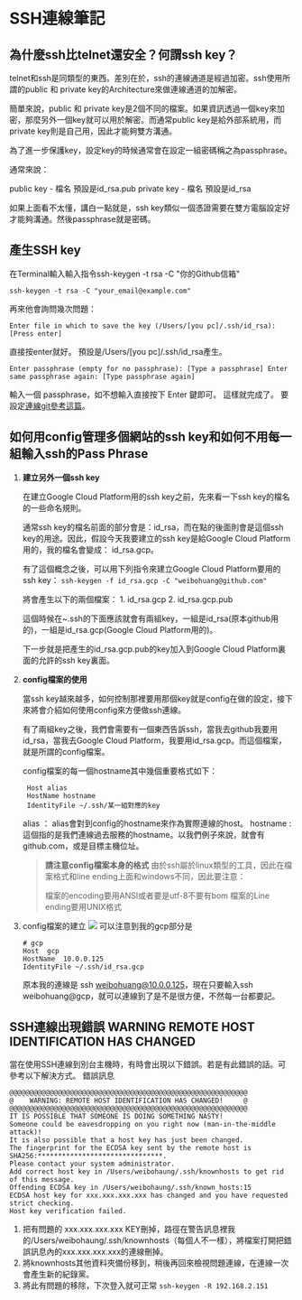 # SSH連線筆記
## 為什麼ssh比telnet還安全？何謂ssh key？
telnet和ssh是同類型的東西。差別在於，ssh的連線通道是經過加密。ssh使用所謂的public 和 private key的Architecture來做連線通道的加解密。

簡單來說，public 和 private key是2個不同的檔案。如果資訊透過一個key來加密，那麼另外一個key就可以用於解密。而通常public key是給外部系統用，而private key則是自己用，因此才能夠雙方溝通。

為了進一步保護key，設定key的時候通常會在設定一組密碼稱之為passphrase。

通常來說：

public key - 檔名 預設是id_rsa.pub
private key - 檔名 預設是id_rsa

如果上面看不太懂，講白一點就是，ssh key類似一個憑證需要在雙方電腦設定好才能夠溝通。然後passphrase就是密碼。
## 產生SSH key
    
在Terminal輸入輸入指令ssh-keygen -t rsa -C "你的Github信箱"

    ssh-keygen -t rsa -C "your_email@example.com"

再來他會詢問幾次問題：

    Enter file in which to save the key (/Users/[you pc]/.ssh/id_rsa): [Press enter]

直接按enter就好。 預設是/Users/[you pc]/.ssh/id_rsa產生。

    Enter passphrase (empty for no passphrase): [Type a passphrase] Enter same passphrase again: [Type passphrase again]

輸入一個 passphrase，如不想輸入直接按下 Enter 鍵即可。 這樣就完成了。
要設定[連線git參考這篇](https://github.com/WeiBoHaung/Linux-System-core-design/blob/master/doc/%E7%82%BA%E8%87%AA%E5%AD%B8%E7%9A%84git%E7%AD%86%E8%A8%98.md)。


## 如何用config管理多個網站的ssh key和如何不用每一組輸入ssh的Pass Phrase

1. **建立另外一個ssh key**

    在建立Google Cloud Platform用的ssh key之前，先來看一下ssh key的檔名的一些命名規則。

    通常ssh key的檔名前面的部分會是：id_rsa，而在點的後面則會是這個ssh key的用途。因此，假設今天我要建立的ssh key是給Google Cloud Platform用的，我的檔名會變成： id_rsa.gcp。

    有了這個概念之後，可以用下列指令來建立Google Cloud Platform要用的ssh key：
    `ssh-keygen -f id_rsa.gcp -C "weibohuang@github.com"`
    
    將會產生以下的兩個檔案：
        1. id_rsa.gcp
        2. id_rsa.gcp.pub
        
    這個時候在~\.ssh的下面應該就會有兩組key，一組是id_rsa(原本github用的)，一組是id_rsa.gcp(Google Cloud Platform用的)。
    
    下一步就是把產生的id_rsa.gcp.pub的key加入到Google Cloud Platform裏面的允許的ssh key裏面。
    
2. **config檔案的使用**

    當ssh key越來越多，如何控制那裡要用那個key就是config在做的設定，接下來將會介紹如何使用config來方便做ssh連線。
    
     有了兩組key之後，我們會需要有一個東西告訴ssh，當我去github我要用id_rsa，當我去Google Cloud Platform，我要用id_rsa.gcp。而這個檔案，就是所謂的config檔案。
     
     config檔案的每一個hostname其中幾個重要格式如下：
     
        Host alias
        HostName hostname
        IdentityFile ~/.ssh/某一組對應的key
        
    alias ： alias會對到config的hostname來作為實際連線的host。
    hostname : 這個指的是我們連線過去服務的hostname。以我們例子來說，就會有 github.com，或是目標主機位址。
    
    > **請注意config檔案本身的格式**
    > 由於ssh屬於linux類型的工具，因此在檔案格式和line ending上面和windows不同，因此要注意：
    > 
    > 檔案的encoding要用ANSI或者要是utf-8不要有bom
    > 檔案的Line ending要用UNIX格式
    
1.  config檔案的建立
    ![](https://i.imgur.com/OhWb1uR.png)
    可以注意到我的gcp部分是
    ```
    # gcp
    Host  gcp 	 	
    HostName  10.0.0.125	 	
    IdentityFile ~/.ssh/id_rsa.gcp
    ```
    原本我的連線是 ssh weibohuang@10.0.0.125，現在只要輸入ssh weibohuang@gcp，就可以連線到了是不是很方便，不然每一台都要記。

    
## SSH連線出現錯誤 WARNING REMOTE HOST IDENTIFICATION HAS CHANGED

當在使用SSH連線到別台主機時，有時會出現以下錯誤。若是有此錯誤的話。可參考以下解決方式。
錯誤訊息
```
@@@@@@@@@@@@@@@@@@@@@@@@@@@@@@@@@@@@@@@@@@@@@@@@@@@@@@@@@@@
@    WARNING: REMOTE HOST IDENTIFICATION HAS CHANGED!     @
@@@@@@@@@@@@@@@@@@@@@@@@@@@@@@@@@@@@@@@@@@@@@@@@@@@@@@@@@@@
IT IS POSSIBLE THAT SOMEONE IS DOING SOMETHING NASTY!
Someone could be eavesdropping on you right now (man-in-the-middle attack)!
It is also possible that a host key has just been changed.
The fingerprint for the ECDSA key sent by the remote host is
SHA256:*******************************.
Please contact your system administrator.
Add correct host key in /Users/weibohaung/.ssh/knownhosts to get rid of this message.
Offending ECDSA key in /Users/weibohaung/.ssh/known_hosts:15
ECDSA host key for xxx.xxx.xxx.xxx has changed and you have requested strict checking.
Host key verification failed.
```
1. 把有問題的 xxx.xxx.xxx.xxx KEY刪掉，路徑在警告訊息裡我的/Users/weibohaung/.ssh/knownhosts（每個人不一樣），將檔案打開把錯誤訊息內的xxx.xxx.xxx.xxx的連線刪掉。
2. 將knownhosts其他資料夾備份移到，稍後再回來檢視問題連線，在連線一次會產生新的紀錄黨。
3. 將此有問題的移除，下次登入就可正常
 `ssh-keygen -R 192.168.2.151`